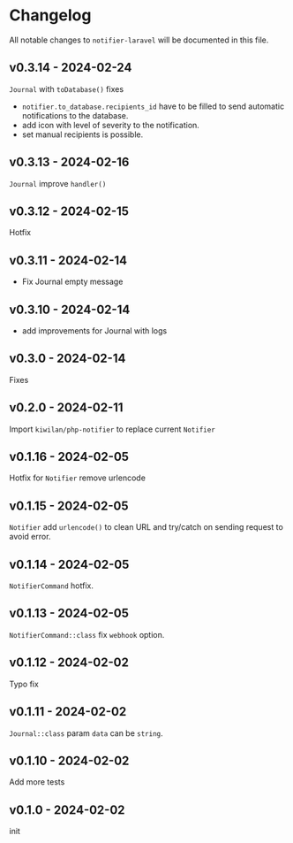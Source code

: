 # Changelog

All notable changes to `notifier-laravel` will be documented in this file.

## v0.3.14 - 2024-02-24

`Journal` with `toDatabase()` fixes

- `notifier.to_database.recipients_id` have to be filled to send automatic notifications to the database.
- add icon with level of severity to the notification.
- set manual recipients is possible.

## v0.3.13 - 2024-02-16

`Journal` improve `handler()`

## v0.3.12 - 2024-02-15

Hotfix

## v0.3.11 - 2024-02-14

- Fix Journal empty message

## v0.3.10 - 2024-02-14

- add improvements for Journal with logs

## v0.3.0 - 2024-02-14

Fixes

## v0.2.0 - 2024-02-11

Import `kiwilan/php-notifier` to replace current `Notifier`

## v0.1.16 - 2024-02-05

Hotfix for `Notifier` remove urlencode

## v0.1.15 - 2024-02-05

`Notifier` add `urlencode()` to clean URL and try/catch on sending request to avoid error.

## v0.1.14 - 2024-02-05

`NotifierCommand` hotfix.

## v0.1.13 - 2024-02-05

`NotifierCommand::class` fix `webhook` option.

## v0.1.12 - 2024-02-02

Typo fix

## v0.1.11 - 2024-02-02

`Journal::class` param `data` can be `string`.

## v0.1.10 - 2024-02-02

Add more tests

## v0.1.0 - 2024-02-02

init
